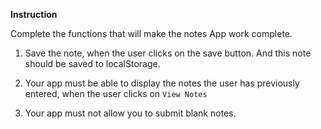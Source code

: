 **Instruction**

Complete the functions that will make the notes App work complete.



1. Save the note, when the user clicks on the save button. And this note should be saved to localStorage.

2. Your app must be able to display the notes the user has previously entered, when the user clicks on `View Notes`

3. Your app must not allow you to submit blank notes.

